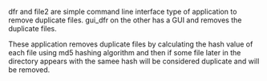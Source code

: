 dfr and file2 are simple command line interface type of application to remove duplicate files.
gui_dfr on the other has a GUI and removes the duplicate files.

These application removes duplicate files by calculating the hash value of each file using md5 hashing algorithm and 
then if some file later in the directory appears with the samee hash will be considered duplicate and will be removed.
